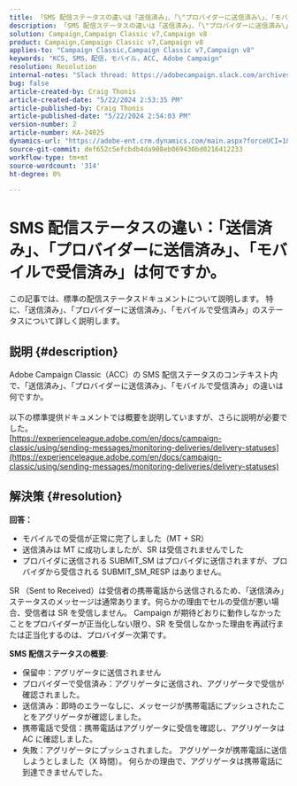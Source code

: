 ```yaml
---
title: 「SMS 配信ステータスの違いは「送信済み」、「\"プロバイダーに送信済み\」、「モバイルで受信済み」のいずれかです。」
description: 「SMS 配信ステータスの違いは「送信済み」、「\"プロバイダーに送信済み\」、「モバイルで受信済み」のいずれかです。」
solution: Campaign,Campaign Classic v7,Campaign v8
product: Campaign,Campaign Classic v7,Campaign v8
applies-to: "Campaign Classic,Campaign Classic v7,Campaign v8"
keywords: "KCS, SMS，配信，モバイル，ACC, Adobe Campaign"
resolution: Resolution
internal-notes: "Slack thread: https://adobecampaign.slack.com/archives/C05C0R93W07/p1711386392282549      Internal Wiki from R&D: https://wiki.corp.adobe.com/pages/viewpage.action?spaceKey=neolane&title=SMS+connector+protocol+and+settings"
bug: false
article-created-by: Craig Thonis
article-created-date: "5/22/2024 2:53:35 PM"
article-published-by: Craig Thonis
article-published-date: "5/22/2024 2:54:03 PM"
version-number: 2
article-number: KA-24025
dynamics-url: "https://adobe-ent.crm.dynamics.com/main.aspx?forceUCI=1&pagetype=entityrecord&etn=knowledgearticle&id=0109c00f-4b18-ef11-9f89-000d3a372703"
source-git-commit: def652c5efcbdb4da908eb069430bd0216412233
workflow-type: tm+mt
source-wordcount: '314'
ht-degree: 0%

---
```


# SMS 配信ステータスの違い：「送信済み」、「プロバイダーに送信済み」、「モバイルで受信済み」は何ですか。


この記事では、標準の配信ステータスドキュメントについて説明します。 特に、「送信済み」、「プロバイダーに送信済み」、「モバイルで受信済み」のステータスについて詳しく説明します。





## 説明 {#description}

Adobe Campaign Classic（ACC）の SMS 配信ステータスのコンテキスト内で、「送信済み」、「プロバイダーに送信済み」、「モバイルで受信済み」の違いは何ですか。<br> <br>以下の標準提供ドキュメントでは概要を説明していますが、さらに説明が必要でした。<br>
[https://experienceleague.adobe.com/en/docs/campaign-classic/using/sending-messages/monitoring-deliveries/delivery-statuses](https://experienceleague.adobe.com/en/docs/campaign-classic/using/sending-messages/monitoring-deliveries/delivery-statuses)

## 解決策 {#resolution}


<b>回答：</b>

- モバイルでの受信が正常に完了しました（MT + SR）
- 送信済みは MT に成功しましたが、SR は受信されませんでした
- プロバイダに送信される SUBMIT_SM はプロバイダに送信されますが、プロバイダから受信される SUBMIT_SM_RESP はありません。


SR （Sent to Received）は受信者の携帯電話から送信されるため、「送信済み」ステータスのメッセージは通常あります。何らかの理由でセルの受信が悪い場合、受信者は SR を受信しません。
Campaign が期待どおりに動作しなかったことをプロバイダーが正当化しない限り、SR を受信しなかった理由を再試行または正当化するのは、プロバイダー次第です。

<b>SMS 配信ステータスの概要</b>:

- 保留中：アグリゲータに送信されません
- プロバイダーで受信済み：アグリゲータに送信され、アグリゲータで受信が確認されました。
- 送信済み：即時のエラーなしに、メッセージが携帯電話にプッシュされたことをアグリゲータが確認しました。
- 携帯電話で受信：携帯電話はアグリゲータに受信を確認し、アグリゲータは AC に確認しました。
- 失敗：アグリゲータにプッシュされました。 アグリゲータが携帯電話に送信しようとしました（X 時間）。 何らかの理由で、アグリゲータは携帯電話に到達できませんでした。

